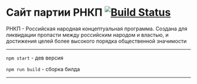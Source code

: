 Сайт партии РНКП [![Build Status](https://travis-ci.org/rnkp/rnkp2.svg?branch=master)](https://travis-ci.org/rnkp/rnkp2)
============

РНКП - Российская народная концептуальная программа. Создана для ликвидации пропасти между российским народом и властью, и достижения целей более высокого порядка общественной значимости

---

  `npm start` - дев версия

  `npm run build` - сборка билда

---
